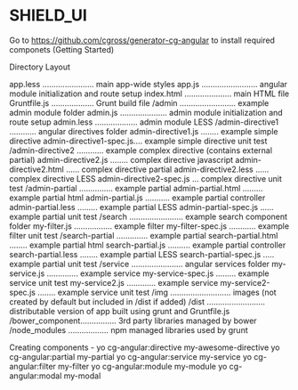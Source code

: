 # SHIELD_UI


Go to https://github.com/cgross/generator-cg-angular to install required componets (Getting Started)

Directory Layout

app.less ....................... main app-wide styles
app.js ......................... angular module initialization and route setup
index.html ..................... main HTML file
Gruntfile.js ................... Grunt build file
/admin ......................... example admin module folder
  admin.js ..................... admin module initialization and route setup
  admin.less ................... admin module LESS
  /admin-directive1 ............ angular directives folder
    admin-directive1.js ........ example simple directive
    admin-directive1-spec.js.... example simple directive unit test
  /admin-directive2 ............ example complex directive (contains external partial)
    admin-directive2.js ........ complex directive javascript
    admin-directive2.html ...... complex directive partial
    admin-directive2.less ...... complex directive LESS
    admin-directive2-spec.js ... complex directive unit test
  /admin-partial ............... example partial
    admin-partial.html ......... example partial html
    admin-partial.js ........... example partial controller
    admin-partial.less ......... example partial LESS
    admin-partial-spec.js ...... example partial unit test
/search ........................ example search component folder
  my-filter.js ................. example filter
  my-filter-spec.js ............ example filter unit test
  /search-partial .............. example partial
    search-partial.html ........ example partial html
    search-partial.js .......... example partial controller
    search-partial.less ........ example partial LESS
    search-partial-spec.js ..... example partial unit test
/service ....................... angular services folder
    my-service.js .............. example service
    my-service-spec.js ......... example service unit test
    my-service2.js ............. example service
    my-service2-spec.js ........ example service unit test
/img ........................... images (not created by default but included in /dist if added)
/dist .......................... distributable version of app built using grunt and Gruntfile.js
/bower_component................ 3rd party libraries managed by bower
/node_modules .................. npm managed libraries used by grunt


Creating components -
yo cg-angular:directive my-awesome-directive
yo cg-angular:partial my-partial
yo cg-angular:service my-service
yo cg-angular:filter my-filter
yo cg-angular:module my-module
yo cg-angular:modal my-modal
